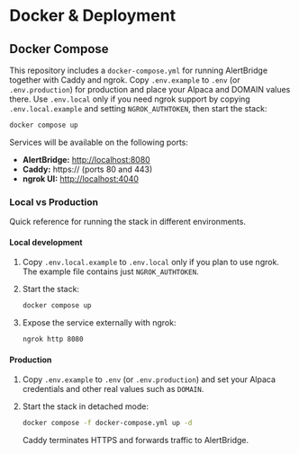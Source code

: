 # Docker & Deployment

## Docker Compose

This repository includes a `docker-compose.yml` for running AlertBridge together with Caddy and ngrok. Copy `.env.example` to `.env` (or `.env.production`) for production and place your Alpaca and DOMAIN values there. Use `.env.local` only if you need ngrok support by copying `.env.local.example` and setting `NGROK_AUTHTOKEN`, then start the stack:

```bash
docker compose up
```

Services will be available on the following ports:

- **AlertBridge:** <http://localhost:8080>
- **Caddy:** https://<your-domain> (ports 80 and 443)
- **ngrok UI:** <http://localhost:4040>

### Local vs Production

Quick reference for running the stack in different environments.

#### Local development

1. Copy `.env.local.example` to `.env.local` only if you plan to use ngrok. The example file contains just `NGROK_AUTHTOKEN`.
2. Start the stack:

   ```bash
   docker compose up
   ```

3. Expose the service externally with ngrok:

   ```bash
   ngrok http 8080
   ```

#### Production

1. Copy `.env.example` to `.env` (or `.env.production`) and set your Alpaca credentials and other real values such as `DOMAIN`.
2. Start the stack in detached mode:

   ```bash
   docker compose -f docker-compose.yml up -d
   ```

   Caddy terminates HTTPS and forwards traffic to AlertBridge.
